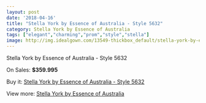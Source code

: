 ```yaml
---
layout: post
date: '2018-04-16'
title: "Stella York by Essence of Australia - Style 5632"
category: Stella York by Essence of Australia
tags: ["elegant","charming","prom","style","stella"]
image: http://img.idealgown.com/13549-thickbox_default/stella-york-by-essence-of-australia-style-5632.jpg
---
```

Stella York by Essence of Australia - Style 5632

On Sales: **$359.995**
<a href="https://www.idealgown.com/en/stella-york-by-essence-of-australia/5444-stella-york-by-essence-of-australia-style-5632.html"><amp-img layout="responsive" width="600" height="600" src="//img.idealgown.com/13549-thickbox_default/stella-york-by-essence-of-australia-style-5632.jpg" alt="Stella York by Essence of Australia - Style 5632 0" /></a>
<a href="https://www.idealgown.com/en/stella-york-by-essence-of-australia/5444-stella-york-by-essence-of-australia-style-5632.html"><amp-img layout="responsive" width="600" height="600" src="//img.idealgown.com/13551-thickbox_default/stella-york-by-essence-of-australia-style-5632.jpg" alt="Stella York by Essence of Australia - Style 5632 1" /></a>
<a href="https://www.idealgown.com/en/stella-york-by-essence-of-australia/5444-stella-york-by-essence-of-australia-style-5632.html"><amp-img layout="responsive" width="600" height="600" src="//img.idealgown.com/13550-thickbox_default/stella-york-by-essence-of-australia-style-5632.jpg" alt="Stella York by Essence of Australia - Style 5632 2" /></a>

Buy it: [Stella York by Essence of Australia - Style 5632](https://www.idealgown.com/en/stella-york-by-essence-of-australia/5444-stella-york-by-essence-of-australia-style-5632.html "Stella York by Essence of Australia - Style 5632")

View more: [Stella York by Essence of Australia](https://www.idealgown.com/en/79-stella-york-by-essence-of-australia "Stella York by Essence of Australia")